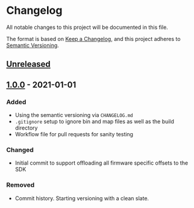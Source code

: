 # Changelog

All notable changes to this project will be documented in this file.

The format is based on [Keep a Changelog](https://keepachangelog.com/en/1.0.0/),
and this project adheres to [Semantic Versioning](https://semver.org/spec/v2.0.0.html).

## [Unreleased]

##  [1.0.0] - 2021-01-01

### Added
- Using the semantic versioning via `CHANGELOG.md`
- `.gitignore` setup to ignore bin and map files as well as the build directory
- Workflow file for pull requests for sanity testing

### Changed
- Initial commit to support offloading all firmware specific offsets to the SDK

### Removed
- Commit history. Starting versioning with a clean slate.

[unreleased]: https://github.com/Scene-Collective/ps4-permanent-uart/compare/v1.0.0...HEAD
[1.0.0]: https://github.com/Scene-Collective/ps4-permanent-uart/releases/tag/v1.0.0
